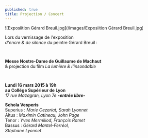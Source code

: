 ```yaml
---
published: true
title: Projection / Concert
---
```


![Exposiition Gérard Breuil.jpg](/images/Exposiition Gérard Breuil.jpg)

Lors du vernissage de l'exposition  
*d'encre & de silence* du peintre Gérard Breuil :  

&nbsp;

**Messe Nostre-Dame de Guillaume de Machaut**  
& projection du film *La lumière & l'insondable* 

&nbsp;

**Lundi 16 mars 2015 à 19h**  
**au Collège Supérieur de Lyon**  
*17 rue Mazagran, Lyon 7e*
***-entrée libre-***
 
**Schola Vesperis**  
Superius : *Marie Cezariat, Sarah Lyonnet*  
Altus : *Maximin Catineau, John Page*  
Tenor : *Yves Mermiliod, François Ramet*  
Bassus : *Gérard Mantel-Ferréol,*  
         *Stéphane Lyonnet*


